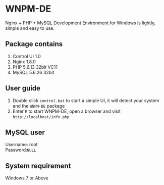 WNPM-DE
========

Nginx + PHP + MySQL Development Environment for Windows is lightly, simple and easy to use.

Package contains
-----------
1. Control UI 1.0
2. Nginx 1.8.0
3. PHP 5.6.13 32bit VC11
4. MySQL 5.6.26 32bit

User guide
-----------
1. Double click `control.bat` to start a simple UI, it will detect your system and the `WNPM-DE` package
2. Enter `E` to start WNPM-DE, open a browser and visit `http://localhost/info.php`

MySQL user
-----------
Username: root   
Password:`NULL`

System requirement
-----------
Windows 7 or Above